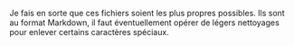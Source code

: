 Je fais en sorte que ces fichiers soient les plus propres possibles.
Ils sont au format Markdown, il faut éventuellement opérer de légers nettoyages pour enlever certains caractères spéciaux.

